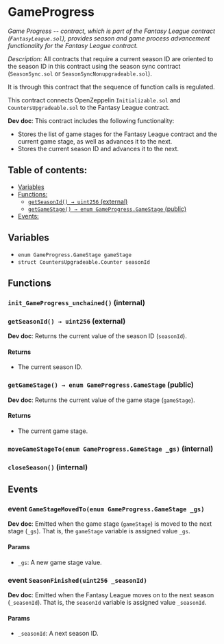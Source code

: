 # GameProgress
*Game Progress -- contract, which is part of the Fantasy League contract (`FantasyLeague.sol`), provides
season and game process advancement functionality for the Fantasy League contract.*

*Description*: All contracts that require a current season ID are oriented to the season ID in this contract
using the season sync contract (`SeasonSync.sol` or `SeasonSyncNonupgradeable.sol`).

It is through this contract that the sequence of function calls is regulated.

This contract connects OpenZeppelin `Initializable.sol` and `CountersUpgradeable.sol` to the Fantasy League contract.


**Dev doc**: This contract includes the following functionality:
 - Stores the list of game stages for the Fantasy League contract and the current game stage, as well as advances it
   to the next.
 - Stores the current season ID and advances it to the next.

## Table of contents:
- [Variables](#variables)
- [Functions:](#functions)
  - [`getSeasonId() → uint256` (external) ](#gameprogress-getseasonid--)
  - [`getGameStage() → enum GameProgress.GameStage` (public) ](#gameprogress-getgamestage--)
- [Events:](#events)

## Variables <a name="variables"></a>
- `enum GameProgress.GameStage gameStage`
- `struct CountersUpgradeable.Counter seasonId`

## Functions <a name="functions"></a>

### `init_GameProgress_unchained()` (internal) <a name="gameprogress-init_gameprogress_unchained--"></a>


### `getSeasonId() → uint256` (external) <a name="gameprogress-getseasonid--"></a>

**Dev doc**: Returns the current value of the season ID (`seasonId`).


#### Returns
 - The current season ID.

### `getGameStage() → enum GameProgress.GameStage` (public) <a name="gameprogress-getgamestage--"></a>

**Dev doc**: Returns the current value of the game stage (`gameStage`).


#### Returns
 - The current game stage.

### `moveGameStageTo(enum GameProgress.GameStage _gs)` (internal) <a name="gameprogress-movegamestageto-enum-gameprogress-gamestage-"></a>


### `closeSeason()` (internal) <a name="gameprogress-closeseason--"></a>

## Events <a name="events"></a>
### event `GameStageMovedTo(enum GameProgress.GameStage _gs)` <a name="gameprogress-gamestagemovedto-enum-gameprogress-gamestage-"></a>

**Dev doc**: Emitted when the game stage (`gameStage`) is moved to the next stage (`_gs`). That is, the `gameStage`
variable is assigned value `_gs`.



#### Params
 - `_gs`: A new game stage value.

### event `SeasonFinished(uint256 _seasonId)` <a name="gameprogress-seasonfinished-uint256-"></a>

**Dev doc**: Emitted when the Fantasy League moves on to the next season (`_seasonId`). That is, the `seasonId` variable
is assigned value `_seasonId`.



#### Params
 - `_seasonId`: A next season ID.

